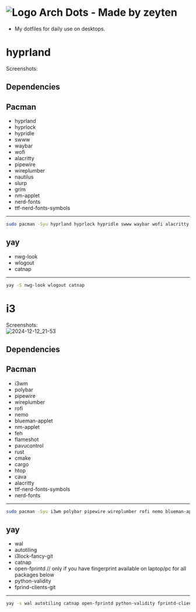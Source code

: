 # ![Logo](https://github.com/user-attachments/assets/65766207-72ff-4373-9d14-0403dec7e37c) Arch Dots - Made by zeyten<br>

* My dotfiles for daily use on desktops.

# hyprland <br>
Screenshots:

## Dependencies <br>

## Pacman
- hyprland<br>
- hyprlock<br>
- hypridle<br>
- swww<br>
- waybar<br>
- wofi<br>
- alacritty<br>
- pipewire<br>
- wireplumber<br>
- nautilus<br>
- slurp<br>
- grim<br>
- nm-applet<br>
- nerd-fonts<br>
- ttf-nerd-fonts-symbols<br>
------------------------------------------------------
```bash
sudo pacman -Syu hyprland hyprlock hypridle swww waybar wofi alacritty pipewire wireplumber nautilus slurp grim nm-applet nerd-fonts ttf-nerd-fonts-symbols
```


## yay
- nwg-look<br>
- wlogout<br>
- catnap<br>
------------------------------------------------------
```bash
yay -S nwg-look wlogout catnap
```

# i3 <br>
Screenshots: <br>
![2024-12-12_21-53](https://github.com/user-attachments/assets/987df2de-6f1b-46bd-92c3-1ff018e7f53e)

## Dependencies <br>

## Pacman <br>

- i3wm<br>
- polybar<br>
- pipewire<br>
- wireplumber<br>
- rofi<br>
- nemo<br>
- blueman-applet<br>
- nm-applet<br>
- feh<br>
- flameshot<br>
- pavucontrol<br>
- rust<br>
- cmake<br>
- cargo<br>
- htop<br>
- cava<br>
- alacritty<br>
- ttf-nerd-fonts-symbols<br>
- nerd-fonts<br>
------------------------------------------------------
```bash
sudo pacman -Syu i3wm polybar pipewire wireplumber rofi nemo blueman-applet nm-applet feh flameshot pavucontrol rust cmake cargo htop cava alacritty ttf-nerd-fonts-symbols nerd-fonts
```
## yay <br>
- wal<br>
- autotiling<br>
- i3lock-fancy-git<br>
- catnap<br>
- open-fprintd // only if you have fingerprint available on laptop/pc for all packages below <br>
- python-validity<br>
- fprind-clients-git
------------------------------------------------------
```bash
yay -s wal autotiling catnap open-fprintd python-validity fprintd-clients-git i3lock-fancy-git
```
